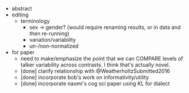 
* abstract
* editing
    * terminology
        * sex -> gender? (would require renaming results, or in data and then re-running)
        * variation/variability
        * un-/non-normalized
* for paper
    * need to make/emphasize the point that we can COMPARE levels of talker
      variability across contrasts. I think that's actually novel.
    * [done] clarify relationship with @WeatherholtzSubmitted2016
    * [done] incorporate bob's work on informativity/utility
    * [done] incorporate naomi's cog sci paper using KL for dialect
